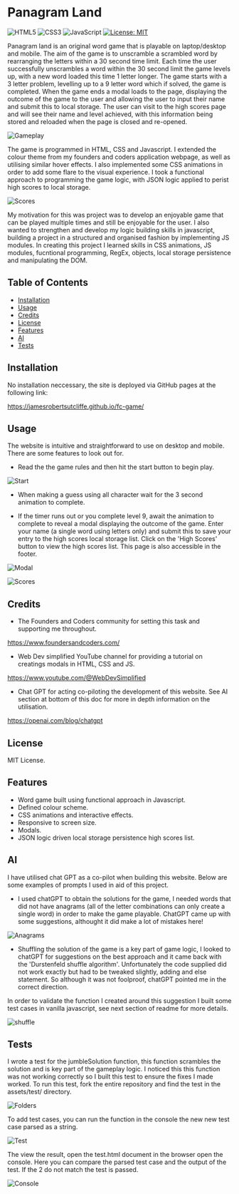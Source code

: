 # Panagram Land

![HTML5](https://img.shields.io/badge/html5-%23E34F26.svg?style=for-the-badge&logo=html5&logoColor=white) ![CSS3](https://img.shields.io/badge/css3-%231572B6.svg?style=for-the-badge&logo=css3&logoColor=white) ![JavaScript](https://img.shields.io/badge/javascript-%23323330.svg?style=for-the-badge&logo=javascript&logoColor=%23F7DF1E) [![License: MIT](https://img.shields.io/badge/License-MIT-yellow.svg)](https://opensource.org/licenses/MIT)

Panagram land is an original word game that is playable on laptop/desktop and mobile. The aim of the game is to unscramble a scrambled word by rearranging the letters within a 30 second time limit. Each time the user successfully unscrambles a word within the 30 second limit the game levels up, with a new word loaded this time 1 letter longer. The game starts with a 3 letter problem, levelling up to a 9 letter word which if solved, the game is completed. When the game ends a modal loads to the page, displaying the outcome of the game to the user and allowing the user to input their name and submit this to local storage. The user can visit to the high scores page and will see their name and level achieved, with this information being stored and reloaded when the page is closed and re-opened.  

![Gameplay](assets/images/fc_game.png)

The game is programmed in HTML, CSS and Javascript. I extended the colour theme from my founders and coders application webpage, as well as utilising similar hover effects. I also implemented some CSS animations in order to add some flare to the visual experience. I took a functional approach to programming the game logic, with JSON logic applied to perist high scores to local storage. 

![Scores](assets/images/scores.png)

My motivation for this was project was to develop an enjoyable game that can be played multiple times and still be enjoyable for the user. I also wanted to strengthen and develop my logic building skills in javascript, building a project in a structured and organised fashion by implementing JS modules. In creating this project I learned skills in CSS animations, JS modules, fucntional programming, RegEx, objects, local storage persistence and manipulating the DOM.

## Table of Contents

- [Installation](#installation)
- [Usage](#usage)
- [Credits](#credits)
- [License](#license)
- [Features](#features)
- [AI](#ai)
- [Tests](#tests)

## Installation

No installation neccessary, the site is deployed via GitHub pages at the following link:

https://jamesrobertsutcliffe.github.io/fc-game/

## Usage

The website is intuitive and straightforward to use on desktop and mobile. There are some features to look out for. 

- Read the the game rules and then hit the start button to begin play.

![Start](assets/images/start.png)

- When making a guess using all character wait for the 3 second animation to complete.

- If the timer runs out or you complete level 9, await the animation to complete to reveal a modal displaying the outcome of the game. Enter your name (a single word using letters only) and submit this to save your entry to the high scores local storage list. Click on the 'High Scores' button to view the high scores list. This page is also accessible in the footer.  

![Modal](assets/images/modal.png)

![Scores](assets/images/scores.png)

## Credits

- The Founders and Coders community for setting this task and supporting me throughout. 

https://www.foundersandcoders.com/

- Web Dev simplified YouTube channel for providing a tutorial on creatings modals in HTML, CSS and JS.

https://www.youtube.com/@WebDevSimplified

- Chat GPT for acting co-piloting the development of this website. See AI section at bottom of this doc for more in depth information on the utilisation.

https://openai.com/blog/chatgpt

## License

MIT License.

## Features

- Word game built using functional approach in Javascript.
- Defined colour scheme.
- CSS animations and interactive effects. 
- Responsive to screen size. 
- Modals.
- JSON logic driven local storage persistence high scores list.

## AI

I have utilised chat GPT as a co-pilot when building this website. Below are some examples of prompts I used in aid of this project.  

- I used chatGPT to obtain the solutions for the game, I needed words that did not have anagrams (all of the letter combinations can only create a single word) in order to make the game playable. ChatGPT came up with some suggestions, althought it did make a lot of mistakes here! 

![Anagrams](assets/images/anagrams.png)

- Shuffling the solution of the game is a key part of game logic, I looked to chatGPT for suggestions on the best approach and it came back with the 'Durstenfeld shuffle algorithm'. Unfortunately the code supplied did not work exactly but had to be tweaked slightly, adding and else statement. So although it was not foolproof, chatGPT pointed me in the correct direction. 

In order to validate the function I created around this suggestion I built some test cases in vanilla javascript, see next section of readme for more details. 

![shuffle](assets/images/toggle.png)

## Tests

I wrote a test for the jumbleSolution function, this function scrambles the solution and is key part of the gameplay logic. I noticed this this function was not working correctly so I built this test to ensure the fixes I made worked. To run this test, fork the entire repository and find the test in the assets/test/ directory. 

![Folders](assets/images/folders.png)

To add test cases, you can run the function in the console the new new test case parsed as a string. 

![Test](assets/images/test.png)

The view the result, open the test.html document in the browser open the console. Here you can compare the parsed test case and the output of the test. If the 2 do not match the test is passed. 

![Console](assets/images/console.png)




